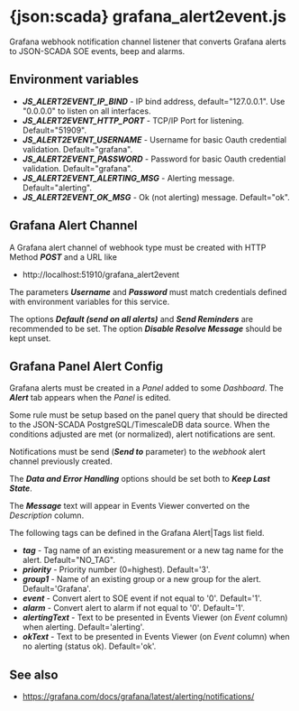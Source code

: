 # {json:scada} grafana_alert2event.js

Grafana webhook notification channel listener that converts Grafana alerts to JSON-SCADA SOE events, beep and alarms.

## Environment variables

- _**JS_ALERT2EVENT_IP_BIND**_ - IP bind address, default="127.0.0.1". Use "0.0.0.0" to listen on all interfaces.
- _**JS_ALERT2EVENT_HTTP_PORT**_ - TCP/IP Port for listening. Default="51909".
- _**JS_ALERT2EVENT_USERNAME**_ - Username for basic Oauth credential validation. Default="grafana".
- _**JS_ALERT2EVENT_PASSWORD**_ - Password for basic Oauth credential validation. Default="grafana".
- _**JS_ALERT2EVENT_ALERTING_MSG**_ - Alerting message. Default="alerting".
- _**JS_ALERT2EVENT_OK_MSG**_ - Ok (not alerting) message. Default="ok".

## Grafana Alert Channel

A Grafana alert channel of webhook type must be created with HTTP Method **_POST_** and a URL like

- http://localhost:51910/grafana_alert2event

The parameters **_Username_** and **_Password_** must match credentials defined with environment variables for this service.

The options **_Default (send on all alerts)_** and **_Send Reminders_** are recommended to be set. The option **_Disable Resolve Message_** should be kept unset.

## Grafana Panel Alert Config

Grafana alerts must be created in a _Panel_ added to some _Dashboard_. The **_Alert_** tab appears when the _Panel_ is edited.

Some rule must be setup based on the panel query that should be directed to the JSON-SCADA PostgreSQL/TimescaleDB data source. When the conditions adjusted are met (or normalized), alert notifications are sent.

Notifications must be send (**_Send to_** parameter) to the _webhook_ alert channel previously created.

The **_Data and Error Handling_** options should be set both to **_Keep Last State_**.

The **_Message_** text will appear in Events Viewer converted on the _Description_ column.

The following tags can be defined in the Grafana Alert|Tags list field.

- _**tag**_ - Tag name of an existing measurement or a new tag name for the alert. Default="NO_TAG".
- _**priority**_ - Priority number (0=highest). Default='3'.
- _**group1**_ - Name of an existing group or a new group for the alert. Default='Grafana'.
- _**event**_ - Convert alert to SOE event if not equal to '0'. Default='1'.
- _**alarm**_ - Convert alert to alarm if not equal to '0'. Default='1'.
- _**alertingText**_ - Text to be presented in Events Viewer (on _Event_ column) when alerting. Default='alerting'.
- _**okText**_ - Text to be presented in Events Viewer (on _Event_ column) when no alerting (status ok). Default='ok'.

## See also

- https://grafana.com/docs/grafana/latest/alerting/notifications/

